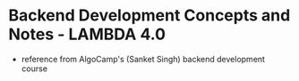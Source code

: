 # Backend Development Concepts and Notes - LAMBDA 4.0
- reference from AlgoCamp's (Sanket Singh) backend development course 

